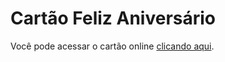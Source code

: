 # Cartão Feliz Aniversário

Você pode acessar o cartão online [clicando aqui](https://franciscofilh.github.io/MyProjects/17.card_happy_birthday/).